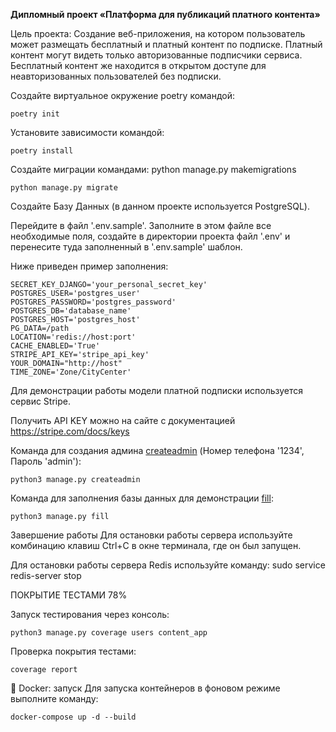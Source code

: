 **Дипломный проект «Платформа для публикаций платного контента»**

Цель проекта:
Создание веб-приложения, на котором пользователь может размещать бесплатный и платный контент по подписке. Платный контент могут видеть только авторизованные подписчики сервиса. Бесплатный контент же находится в открытом доступе для неавторизованных пользователей без подписки.

Создайте виртуальное окружение poetry командой:

    poetry init

Установите зависимости командой:
   
    poetry install

Создайте миграции командами:
python manage.py makemigrations

    python manage.py migrate

Создайте Базу Данных (в данном проекте используется PostgreSQL).

Перейдите в файл '.env.sample'. Заполните в этом файле все необходимые поля, создайте в директории проекта файл '.env' и перенесите туда заполненный в '.env.sample' шаблон.

Ниже приведен пример заполнения:



    SECRET_KEY_DJANGO='your_personal_secret_key'
    POSTGRES_USER='postgres_user'
    POSTGRES_PASSWORD='postgres_password'
    POSTGRES_DB='database_name'
    POSTGRES_HOST='postgres_host'
    PG_DATA=/path
    LOCATION='redis://host:port'
    CACHE_ENABLED='True'
    STRIPE_API_KEY='stripe_api_key'
    YOUR_DOMAIN="http://host"
    TIME_ZONE='Zone/CityCenter'


Для демонстрации работы модели платной подписки используется сервис Stripe.

Получить API KEY можно на сайте с документацией https://stripe.com/docs/keys

Команда для создания админа [createadmin](/users/management/commands/createadmin.py) (Номер телефона '1234', Пароль 'admin'):

    python3 manage.py createadmin

Команда для заполнения базы данных для демонстрации [fill](/content_app/management/commands/fill.py):

    python3 manage.py fill

Завершение работы
Для остановки работы сервера используйте комбинацию клавиш Ctrl+C в окне терминала, где он был запущен.

Для остановки работы сервера Redis используйте команду: sudo service redis-server stop 

ПОКРЫТИЕ ТЕСТАМИ 78%

Запуск тестирования через консоль:

    python3 manage.py coverage users content_app

Проверка покрытия тестами:

    coverage report

🐋 Docker: запуск
Для запуска контейнеров в фоновом режиме выполните команду:

    docker-compose up -d --build
